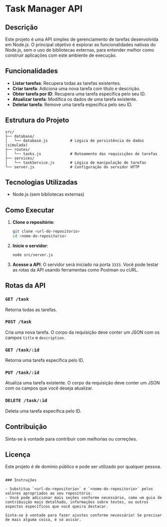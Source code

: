 # Task Manager API

## Descrição

Este projeto é uma API simples de gerenciamento de tarefas desenvolvida em Node.js. O principal objetivo é explorar as funcionalidades nativas do Node.js, sem o uso de bibliotecas externas, para entender melhor como construir aplicações com este ambiente de execução.

## Funcionalidades

- **Listar tarefas**: Recupera todas as tarefas existentes.
- **Criar tarefa**: Adiciona uma nova tarefa com título e descrição.
- **Obter tarefa por ID**: Recupera uma tarefa específica pelo seu ID.
- **Atualizar tarefa**: Modifica os dados de uma tarefa existente.
- **Deletar tarefa**: Remove uma tarefa específica pelo seu ID.

## Estrutura do Projeto

```
src/
├── database/
│   └── database.js          # Lógica de persistência de dados (simulada)
├── routes/
│   └── tasks.js             # Roteamento das requisições de tarefas
├── services/
│   └── taskService.js       # Lógica de manipulação de tarefas
└── server.js                # Configuração do servidor HTTP
```

## Tecnologias Utilizadas

- Node.js (sem bibliotecas externas)

## Como Executar

1. **Clone o repositório**:
   ```bash
   git clone <url-do-repositorio>
   cd <nome-do-repositorio>
   ```

2. **Inicie o servidor**:
   ```bash
   node src/server.js
   ```

3. **Acesse a API**:
   O servidor será iniciado na porta `3333`. Você pode testar as rotas da API usando ferramentas como Postman ou cURL.

## Rotas da API

### `GET /task`
Retorna todas as tarefas.

### `POST /task`
Cria uma nova tarefa. O corpo da requisição deve conter um JSON com os campos `title` e `description`.

### `GET /task/:id`
Retorna uma tarefa específica pelo ID.

### `PUT /task/:id`
Atualiza uma tarefa existente. O corpo da requisição deve conter um JSON com os campos que você deseja atualizar.

### `DELETE /task/:id`
Deleta uma tarefa específica pelo ID.

## Contribuição

Sinta-se à vontade para contribuir com melhorias ou correções. 

## Licença

Este projeto é de domínio público e pode ser utilizado por qualquer pessoa.

```

### Instruções

- Substitua `<url-do-repositorio>` e `<nome-do-repositorio>` pelos valores apropriados ao seu repositório.
- Você pode adicionar mais seções conforme necessário, como um guia de contribuição mais detalhado, informações sobre testes, ou outros aspectos específicos que você queira destacar.

Sinta-se à vontade para fazer ajustes conforme necessário! Se precisar de mais alguma coisa, é só avisar.
